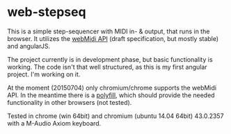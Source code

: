 # web-stepseq
This is a simple step-sequencer with MIDI in- & output, that runs in the browser.
It utilizes the [webMidi API](http://www.w3.org/TR/webmidi/) (draft specification, but mostly stable) and angularJS.

The project currently is in development phase, but basic functionality is working.
The code isn't that well structured, as this is my first angular project. I'm working on it.

At the moment (20150704) only chromium/chrome supports the webMidi API. In the meantime there is a [polyfill](https://github.com/cwilso/WebMIDIAPIShim/), which should provide the needed functionality in other browsers (not tested).

Tested in chrome (win 64bit) and chromium (ubuntu 14.04 64bit) 43.0.2357 with a M-Audio Axiom keyboard.
